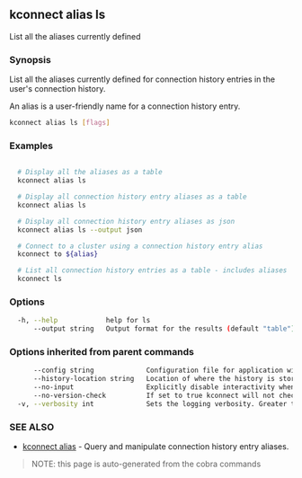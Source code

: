## kconnect alias ls

List all the aliases currently defined

### Synopsis


List all the aliases currently defined for connection history entries in the
user's connection history.

An alias is a user-friendly name for a connection history entry.


```bash
kconnect alias ls [flags]
```

### Examples

```bash

  # Display all the aliases as a table
  kconnect alias ls

  # Display all connection history entry aliases as a table
  kconnect alias ls

  # Display all connection history entry aliases as json
  kconnect alias ls --output json

  # Connect to a cluster using a connection history entry alias
  kconnect to ${alias}

  # List all connection history entries as a table - includes aliases
  kconnect ls

```

### Options

```bash
  -h, --help            help for ls
      --output string   Output format for the results (default "table")
```

### Options inherited from parent commands

```bash
      --config string             Configuration file for application wide defaults. (default "$HOME/.kconnect/config.yaml")
      --history-location string   Location of where the history is stored. (default "$HOME/.kconnect/history.yaml")
      --no-input                  Explicitly disable interactivity when running in a terminal
      --no-version-check          If set to true kconnect will not check for a newer version
  -v, --verbosity int             Sets the logging verbosity. Greater than 0 is debug and greater than 9 is trace.
```

### SEE ALSO

* [kconnect alias](alias.md)	 - Query and manipulate connection history entry aliases.


> NOTE: this page is auto-generated from the cobra commands
